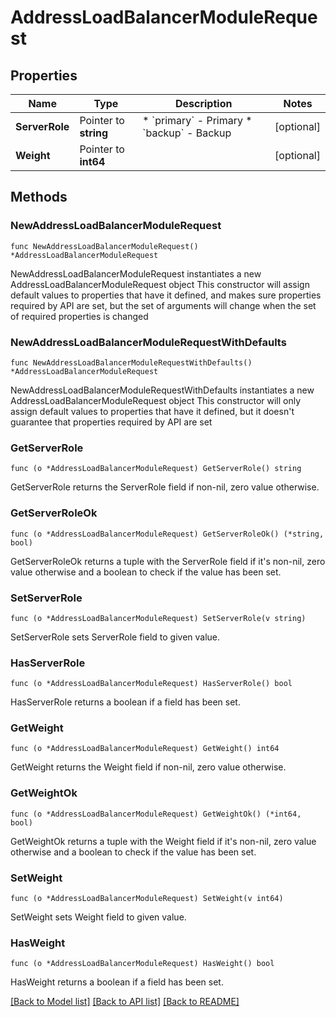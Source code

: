 # AddressLoadBalancerModuleRequest

## Properties

Name | Type | Description | Notes
------------ | ------------- | ------------- | -------------
**ServerRole** | Pointer to **string** | * &#x60;primary&#x60; - Primary * &#x60;backup&#x60; - Backup | [optional] 
**Weight** | Pointer to **int64** |  | [optional] 

## Methods

### NewAddressLoadBalancerModuleRequest

`func NewAddressLoadBalancerModuleRequest() *AddressLoadBalancerModuleRequest`

NewAddressLoadBalancerModuleRequest instantiates a new AddressLoadBalancerModuleRequest object
This constructor will assign default values to properties that have it defined,
and makes sure properties required by API are set, but the set of arguments
will change when the set of required properties is changed

### NewAddressLoadBalancerModuleRequestWithDefaults

`func NewAddressLoadBalancerModuleRequestWithDefaults() *AddressLoadBalancerModuleRequest`

NewAddressLoadBalancerModuleRequestWithDefaults instantiates a new AddressLoadBalancerModuleRequest object
This constructor will only assign default values to properties that have it defined,
but it doesn't guarantee that properties required by API are set

### GetServerRole

`func (o *AddressLoadBalancerModuleRequest) GetServerRole() string`

GetServerRole returns the ServerRole field if non-nil, zero value otherwise.

### GetServerRoleOk

`func (o *AddressLoadBalancerModuleRequest) GetServerRoleOk() (*string, bool)`

GetServerRoleOk returns a tuple with the ServerRole field if it's non-nil, zero value otherwise
and a boolean to check if the value has been set.

### SetServerRole

`func (o *AddressLoadBalancerModuleRequest) SetServerRole(v string)`

SetServerRole sets ServerRole field to given value.

### HasServerRole

`func (o *AddressLoadBalancerModuleRequest) HasServerRole() bool`

HasServerRole returns a boolean if a field has been set.

### GetWeight

`func (o *AddressLoadBalancerModuleRequest) GetWeight() int64`

GetWeight returns the Weight field if non-nil, zero value otherwise.

### GetWeightOk

`func (o *AddressLoadBalancerModuleRequest) GetWeightOk() (*int64, bool)`

GetWeightOk returns a tuple with the Weight field if it's non-nil, zero value otherwise
and a boolean to check if the value has been set.

### SetWeight

`func (o *AddressLoadBalancerModuleRequest) SetWeight(v int64)`

SetWeight sets Weight field to given value.

### HasWeight

`func (o *AddressLoadBalancerModuleRequest) HasWeight() bool`

HasWeight returns a boolean if a field has been set.


[[Back to Model list]](../README.md#documentation-for-models) [[Back to API list]](../README.md#documentation-for-api-endpoints) [[Back to README]](../README.md)


